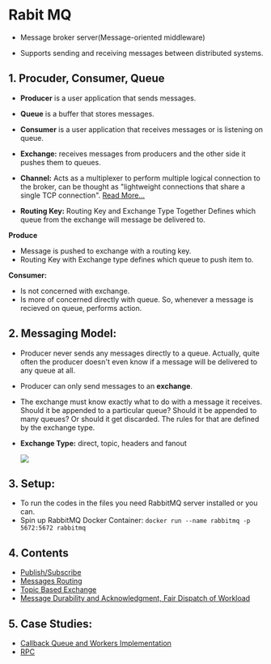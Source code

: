 # Rabit MQ

- Message broker server(Message-oriented middleware)

- Supports sending and receiving messages between distributed systems.



## 1. Procuder, Consumer, Queue

- **Producer** is a user application that sends messages.

- **Queue** is a buffer that stores messages.

- **Consumer** is a user application that receives messages or is listening on queue.

- **Exchange:** receives messages from producers and the other side it pushes them to queues.

- **Channel:** Acts as a multiplexer to perform multiple logical connection to the broker, can be thought as "lightweight connections that share a single TCP connection". [Read More...](https://www.rabbitmq.com/channels.html#basics)

- **Routing Key:** Routing Key and Exchange Type Together Defines which queue from the exchange will message be delivered to.


**Produce**
- Message is pushed to exchange with a routing key.
- Routing Key with Exchange type defines which queue to push item to.

**Consumer:**
- Is not concerned with exchange.
- Is more of concerned directly with queue. So, whenever a message is recieved on queue, performs action.


## 2. Messaging Model:

- Producer never sends any messages directly to a queue. Actually, quite often the producer doesn't even know if a message will be delivered to any queue at all.

- Producer can only send messages to an **exchange**.

-  The exchange must know exactly what to do with a message it receives. Should it be appended to a particular queue? Should it be appended to many queues? Or should it get discarded. The rules for that are defined by the exchange type.

- **Exchange Type:** direct, topic, headers and fanout

    ![](https://www.cloudamqp.com/img/blog/exchanges-topic-fanout-direct.png)

## 3. Setup:
- To run the codes in the files you need RabbitMQ server installed or you can.
- Spin up RabbitMQ Docker Container: ``docker run --name rabbitmq -p 5672:5672 rabbitmq``

## 4. Contents
- [Publish/Subscribe](./Python/Publish-Subscribe)
- [Messages Routing](./Python/Routing)
- [Topic Based Exchange](./Python/Topic)
- [Message Durability and Acknowledgment, Fair Dispatch of Workload](./Python/Working%20Queue)


## 5. Case Studies:
- [Callback Queue and Workers Implementation](./Case%20Study/Callback%20Worker)
- [RPC](./Case%20Study/RPC%20Implementation/)
